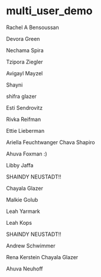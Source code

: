 # multi_user_demo

Rachel A Bensoussan

Devora Green

Nechama Spira

Tzipora Ziegler

Avigayl Mayzel

Shayni

shifra glazer

Esti Sendrovitz

Rivka Reifman

Ettie Lieberman

Ariella Feuchtwanger
Chava Shapiro

Ahuva Foxman :)

Libby Jaffa

SHAINDY NEUSTADT!!

Chayala Glazer

Malkie Golub

Leah Yarmark


Leah Kops


SHAINDY NEUSTADT!!

Andrew Schwimmer

Rena Kerstein
Chayala Glazer

Ahuva Neuhoff

